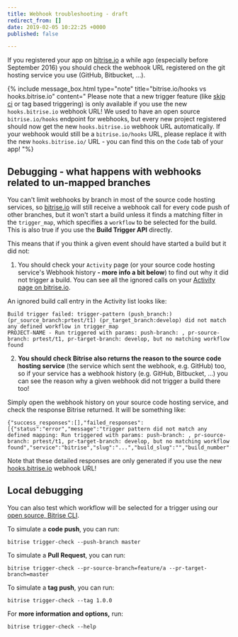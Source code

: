 ```yaml
---
title: Webhook troubleshooting - draft
redirect_from: []
date: 2019-02-05 10:22:25 +0000
published: false

---
```

If you registered your app on [bitrise.io](https://www.bitrise.io) a while ago (especially before September 2016) you should check the webhook URL registered on the git hosting service you use (GitHub, Bitbucket, ...).

{% include message_box.html type="note" title="bitrise.io/hooks vs hooks.bitrise.io" content="
Please note that a new trigger feature (like [skip ci](https://bitrise-io.github.io/devcenter/tips-and-tricks/skip-a-build/) or tag based triggering) is only available if you use the new `hooks.bitrise.io` webhook URL! We used to have an open source `bitrise.io/hooks` endpoint for webhooks, but every new project registered should now get the new `hooks.bitrise.io` webhook URL automatically. If your webhook would still be a `bitrise.io/hooks` URL, please replace it with the new `hooks.bitrise.io/` URL - you can find this on the `Code` tab of your app! "%}

## Debugging - what happens with webhooks related to un-mapped branches

You can't limit webhooks by branch in most of the source code hosting services, so [bitrise.io](https://www.bitrise.io) will still receive a webhook call for every code push of other branches, but it won't start a build unless it finds a matching filter in the `trigger_map`, which specifies a `workflow` to be selected for the build. This is also true if you use the **Build Trigger API** directly.

This means that if you think a given event should have started a build but it did not:

1. You should check your `Activity` page (or your source code hosting service's Webhook history **- more info a bit below**) to find out why it did not trigger a build. You can see all the ignored calls on your [Activity page on bitrise.io](http://www.bitrise.io/activity).

An ignored build call entry in the Activity list looks like:

    Build trigger failed: trigger-pattern (push_branch:) (pr_source_branch:prtest/t1) (pr_target_branch:develop) did not match any defined workflow in trigger_map
    PROJECT-NAME - Run triggered with params: push-branch: , pr-source-branch: prtest/t1, pr-target-branch: develop, but no matching workflow found

2. **You should check Bitrise also returns the reason to the source code hosting service** (the service which sent the webhook, e.g. GitHub) too, so if your service has a webhook history (e.g. GitHub, Bitbucket, ...) you can see the reason why a given webhook did not trigger a build there too!

Simply open the webhook history on your source code hosting service, and check the response Bitrise returned. It will be something like:

    {"success_responses":[],"failed_responses":[{"status":"error","message":"trigger pattern did not match any defined mapping: Run triggered with params: push-branch: , pr-source-branch: prtest/t1, pr-target-branch: develop, but no matching workflow found","service":"bitrise","slug":"...","build_slug":"","build_number":0,"build_url":"","triggered_workflow":""}]}

Note that these detailed responses are only generated if you use the new [hooks.bitrise.io](https://hooks.bitrise.io) webhook URL! 

## Local debugging

You can also test which workflow will be selected for a trigger using our [open source, Bitrise CLI](https://www.bitrise.io/cli).

To simulate a **code push**, you can run:

    bitrise trigger-check --push-branch master

To simulate a **Pull Request**, you can run:

    bitrise trigger-check --pr-source-branch=feature/a --pr-target-branch=master

To simulate a **tag push**, you can run:

    bitrise trigger-check --tag 1.0.0

For **more information and options,** run:

    bitrise trigger-check --help